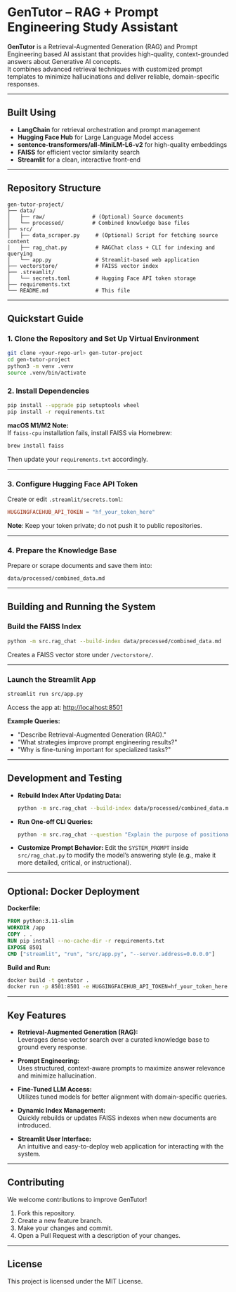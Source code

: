 # GenTutor – RAG + Prompt Engineering Study Assistant

**GenTutor** is a Retrieval-Augmented Generation (RAG) and Prompt Engineering based AI assistant that provides high-quality, context-grounded answers about Generative AI concepts.  
It combines advanced retrieval techniques with customized prompt templates to minimize hallucinations and deliver reliable, domain-specific responses.

---

## Built Using
- **LangChain** for retrieval orchestration and prompt management
- **Hugging Face Hub** for Large Language Model access
- **sentence-transformers/all-MiniLM-L6-v2** for high-quality embeddings
- **FAISS** for efficient vector similarity search
- **Streamlit** for a clean, interactive front-end

---

## Repository Structure
```
gen-tutor-project/
├── data/
│   ├── raw/               # (Optional) Source documents
│   └── processed/         # Combined knowledge base files
├── src/
│   ├── data_scraper.py     # (Optional) Script for fetching source content
│   ├── rag_chat.py         # RAGChat class + CLI for indexing and querying
│   └── app.py              # Streamlit-based web application
├── vectorstore/            # FAISS vector index
├── .streamlit/
│   └── secrets.toml        # Hugging Face API token storage
├── requirements.txt
└── README.md               # This file
```

---

## Quickstart Guide

### 1. Clone the Repository and Set Up Virtual Environment
```bash
git clone <your-repo-url> gen-tutor-project
cd gen-tutor-project
python3 -m venv .venv
source .venv/bin/activate
```

### 2. Install Dependencies
```bash
pip install --upgrade pip setuptools wheel
pip install -r requirements.txt
```
**macOS M1/M2 Note:**  
If `faiss-cpu` installation fails, install FAISS via Homebrew:
```bash
brew install faiss
```
Then update your `requirements.txt` accordingly.

---

### 3. Configure Hugging Face API Token
Create or edit `.streamlit/secrets.toml`:
```toml
HUGGINGFACEHUB_API_TOKEN = "hf_your_token_here"
```
**Note**: Keep your token private; do not push it to public repositories.

---

### 4. Prepare the Knowledge Base
Prepare or scrape documents and save them into:
```
data/processed/combined_data.md
```

---

## Building and Running the System

### Build the FAISS Index
```bash
python -m src.rag_chat --build-index data/processed/combined_data.md
```
Creates a FAISS vector store under `/vectorstore/`.

---

### Launch the Streamlit App
```bash
streamlit run src/app.py
```
Access the app at: [http://localhost:8501](http://localhost:8501)

**Example Queries:**
- "Describe Retrieval-Augmented Generation (RAG)."
- "What strategies improve prompt engineering results?"
- "Why is fine-tuning important for specialized tasks?"

---

## Development and Testing

- **Rebuild Index After Updating Data:**
  ```bash
  python -m src.rag_chat --build-index data/processed/combined_data.md
  ```
- **Run One-off CLI Queries:**
  ```bash
  python -m src.rag_chat --question "Explain the purpose of positional encoding in Transformers."
  ```

- **Customize Prompt Behavior:**
  Edit the `SYSTEM_PROMPT` inside `src/rag_chat.py` to modify the model’s answering style (e.g., make it more detailed, critical, or instructional).

---

## Optional: Docker Deployment

**Dockerfile:**
```Dockerfile
FROM python:3.11-slim
WORKDIR /app
COPY . .
RUN pip install --no-cache-dir -r requirements.txt
EXPOSE 8501
CMD ["streamlit", "run", "src/app.py", "--server.address=0.0.0.0"]
```

**Build and Run:**
```bash
docker build -t gentutor .
docker run -p 8501:8501 -e HUGGINGFACEHUB_API_TOKEN=hf_your_token_here gentutor
```

---

## Key Features

- **Retrieval-Augmented Generation (RAG):**  
  Leverages dense vector search over a curated knowledge base to ground every response.

- **Prompt Engineering:**  
  Uses structured, context-aware prompts to maximize answer relevance and minimize hallucination.

- **Fine-Tuned LLM Access:**  
  Utilizes tuned models for better alignment with domain-specific queries.

- **Dynamic Index Management:**  
  Quickly rebuilds or updates FAISS indexes when new documents are introduced.

- **Streamlit User Interface:**  
  An intuitive and easy-to-deploy web application for interacting with the system.

---

## Contributing

We welcome contributions to improve GenTutor!

1. Fork this repository.
2. Create a new feature branch.
3. Make your changes and commit.
4. Open a Pull Request with a description of your changes.

---

## License

This project is licensed under the MIT License.
